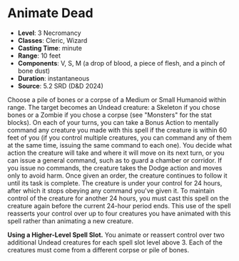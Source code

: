 # Animate Dead

- **Level**: 3 Necromancy
- **Classes**: Cleric, Wizard
- **Casting Time**: minute
- **Range**: 10 feet
- **Components**: V, S, M (a drop of blood, a piece of flesh, and a pinch of bone dust)
- **Duration**: instantaneous
- **Source**: 5.2 SRD (D&D 2024)

Choose a pile of bones or a corpse of a Medium or Small Humanoid within range. The target becomes an Undead creature: a Skeleton if you chose bones or a Zombie if you chose a corpse (see "Monsters" for the stat blocks). On each of your turns, you can take a Bonus Action to mentally command any creature you made with this spell if the creature is within 60 feet of you (if you control multiple creatures, you can command any of them at the same time, issuing the same command to each one). You decide what action the creature will take and where it will move on its next turn, or you can issue a general command, such as to guard a chamber or corridor. If you issue no commands, the creature takes the Dodge action and moves only to avoid harm. Once given an order, the creature continues to follow it until its task is complete. The creature is under your control for 24 hours, after which it stops obeying any command you've given it. To maintain control of the creature for another 24 hours, you must cast this spell on the creature again before the current 24-hour period ends. This use of the spell reasserts your control over up to four creatures you have animated with this spell rather than animating a new creature.

**Using a Higher-Level Spell Slot.** You animate or reassert control over two additional Undead creatures for each spell slot level above 3. Each of the creatures must come from a different corpse or pile of bones.
